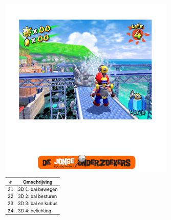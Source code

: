![Boek 6: 3D 1](Voorpagina6.png)

`#`|Omschrijving
---|---
21|3D 1: bal bewegen
22|3D 2: bal besturen
23|3D 3: bal en kubus
24|3D 4: belichting
